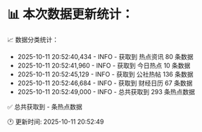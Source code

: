 📊 本次数据更新统计：
==========================

📈 数据分类统计：
- 2025-10-11 20:52:40,434 - INFO - 获取到 热点资讯 80 条数据
- 2025-10-11 20:52:41,960 - INFO - 获取到 今日热点 10 条数据
- 2025-10-11 20:52:45,129 - INFO - 获取到 公社热帖 136 条数据
- 2025-10-11 20:52:46,684 - INFO - 获取到 财经日历 67 条数据
- 2025-10-11 20:52:49,000 - INFO - 总共获取到 293 条热点数据

✅ 总共获取到 - 条热点数据

🕐 更新时间: 2025-10-11 20:52:49
